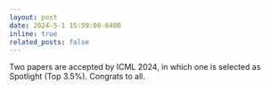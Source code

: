 ```yaml
---
layout: post
date: 2024-5-1 15:59:00-0400
inline: true
related_posts: false
---
```


Two papers are accepted by ICML 2024, in which one is selected as Spotlight (Top 3.5%). Congrats to all.